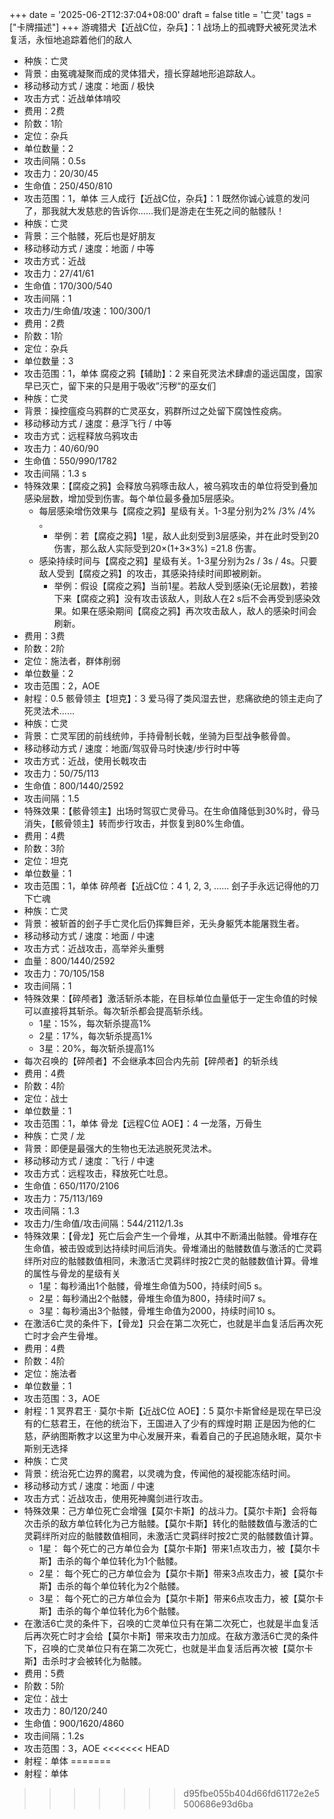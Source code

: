 +++
date = '2025-06-2T12:37:04+08:00'
draft = false
title = '亡灵'
tags = ["卡牌描述"]
+++
游魂猎犬【近战C位，杂兵】：1
战场上的孤魂野⽝被死灵法术复活，永恒地追踪着他们的敌⼈
- 种族：亡灵
- 背景：由冤魂凝聚而成的灵体猎犬，擅长穿越地形追踪敌人。
- 移动移动方式 / 速度：地面 / 极快
- 攻击方式：近战单体啃咬
- 费用：2费
- 阶数：1阶
- 定位：杂兵
- 单位数量：2
- 攻击间隔：0.5s
- 攻击力：20/30/45
- 生命值：250/450/810
- 攻击范围：1，单体
三人成行【近战C位，杂兵】：1
既然你诚⼼诚意的发问了，那我就⼤发慈悲的告诉你......我们是游⾛在⽣死之间的骷髅队！
- 种族：亡灵
- 背景：三个骷髅，死后也是好朋友
- 移动移动方式 / 速度：地面 / 中等
- 攻击方式：近战
- 攻击力：27/41/61
- 生命值：170/300/540
- 攻击间隔：1
- 攻击力/生命值/攻速：100/300/1
- 费用：2费
- 阶数：1阶
- 定位：杂兵
- 单位数量：3
- 攻击范围：1，单体
腐疫之鸦【辅助】：2
来⾃死灵法术肆虐的遥远国度，国家早已灭亡，留下来的只是⽤于吸收”污秽“的巫⼥们
- 种族：亡灵
- 背景：操控瘟疫乌鸦群的亡灵巫女，鸦群所过之处留下腐蚀性疫病。
- 移动移动方式 / 速度：悬浮飞行 / 中等
- 攻击方式：远程释放乌鸦攻击
- 攻击力：40/60/90
- 生命值：550/990/1782
- 攻击间隔：1.3 s
- 特殊效果：【腐疫之鸦】会释放乌鸦啄击敌人，被乌鸦攻击的单位将受到叠加感染层数，增加受到伤害。每个单位最多叠加5层感染。
  - 每层感染增伤效果与【腐疫之鸦】星级有关。1-3星分别为2% /3% /4% 。
    - 举例：若【腐疫之鸦】1星，敌人此刻受到3层感染，并在此时受到20伤害，那么敌人实际受到20×(1+3×3%) =21.8 伤害。
  - 感染持续时间与【腐疫之鸦】星级有关。1-3星分别为2s / 3s / 4s。只要敌人受到【腐疫之鸦】的攻击，其感染持续时间即被刷新。
    - 举例：假设【腐疫之鸦】当前1星。若敌人受到感染(无论层数)，若接下来【腐疫之鸦】没有攻击该敌人，则敌人在2 s后不会再受到感染效果。如果在感染期间【腐疫之鸦】再次攻击敌人，敌人的感染时间会刷新。
- 费用：3费
- 阶数：2阶
- 定位：施法者，群体削弱
- 单位数量：2
- 攻击范围：2，AOE
- 射程：0.5
骸骨领主【坦克】：3
爱⻢得了类⻛湿去世，悲痛欲绝的领主⾛向了死灵法术......
- 种族：亡灵
- 背景：亡灵军团的前线统帅，手持骨制长戟，坐骑为巨型战争骸骨兽。
- 移动移动方式 / 速度：地面/驾驭骨马时快速/步行时中等
- 攻击方式：近战，使用长戟攻击
- 攻击力：50/75/113
- 生命值：800/1440/2592
- 攻击间隔：1.5
- 特殊效果：【骸骨领主】出场时驾驭亡灵骨马。在生命值降低到30%时，骨马消失，【骸骨领主】转而步行攻击，并恢复到80%生命值。
- 费用：4费
- 阶数：3阶
- 定位：坦克
- 单位数量：1
- 攻击范围：1，单体
碎颅者【近战C位：4
1, 2, 3, ...... 刽⼦⼿永远记得他的⼑下亡魂
- 种族：亡灵
- 背景：被斩首的刽子手亡灵化后仍挥舞巨斧，无头身躯凭本能屠戮生者。
- 移动移动方式 / 速度：地面 / 中速
- 攻击方式：近战攻击，高举斧头重劈 
- 血量：800/1440/2592
- 攻击力：70/105/158
- 攻击间隔：1
- 特殊效果：【碎颅者】激活斩杀本能，在目标单位血量低于一定生命值的时候可以直接将其斩杀。每次斩杀都会提高斩杀线。
  - 1星：15%，每次斩杀提高1%
  - 2星：17%，每次斩杀提高1%
  - 3星：20%，每次斩杀提高1%
- 每次召唤的【碎颅者】不会继承本回合内先前【碎颅者】的斩杀线
- 费用：4费
- 阶数：4阶
- 定位：战士
- 单位数量：1
- 攻击范围：1，单体
骨龙【远程C位 AOE】：4
⼀⻰落，万⻣⽣
- 种族：亡灵 / 龙
- 背景：即便是最强大的生物也无法逃脱死灵法术。
- 移动移动方式 / 速度：飞行 / 中速
- 攻击方式：远程攻击，释放死亡吐息。
- 生命值：650/1170/2106
- 攻击力：75/113/169
- 攻击间隔：1.3
- 攻击力/生命值/攻击间隔：544/2112/1.3s
- 特殊效果：【骨龙】死亡后会产生一个骨堆，从其中不断涌出骷髅。骨堆存在生命值，被击毁或到达持续时间后消失。骨堆涌出的骷髅数值与激活的亡灵羁绊所对应的骷髅数值相同，未激活亡灵羁绊时按2亡灵的骷髅数值计算。骨堆的属性与骨龙的星级有关
  - 1星：每秒涌出1个骷髅，骨堆生命值为500，持续时间5 s。
  - 2星：每秒涌出2个骷髅，骨堆生命值为800，持续时间7 s。
  - 3星：每秒涌出3个骷髅，骨堆生命值为2000，持续时间10 s。
- 在激活6亡灵的条件下，【骨龙】只会在第二次死亡，也就是半血复活后再次死亡时才会产生骨堆。
- 费用：4费
- 阶数：4阶
- 定位：施法者
- 单位数量：1
- 攻击范围：3，AOE
- 射程：1
冥界君王 · 莫尔卡斯【近战C位 AOE】：5
莫尔卡斯曾经是现在早已没有的仁慈君王，在他的统治下，王国进⼊了少有的辉煌时期
正是因为他的仁慈，萨纳图斯教才以这⾥为中⼼发展开来，看着⾃⼰的⼦⺠追随永眠，莫尔卡斯别⽆选择
- 种族：亡灵
- 背景：统治死亡边界的魔君，以灵魂为食，传闻他的凝视能冻结时间。
- 移动移动方式 / 速度：地面 / 中速
- 攻击方式：近战攻击，使用死神魔剑进行攻击。
- 特殊效果：己方单位死亡会增强【莫尔卡斯】的战斗力。【莫尔卡斯】会将每次击杀的敌方单位转化为己方骷髅。【莫尔卡斯】转化的骷髅数值与激活的亡灵羁绊所对应的骷髅数值相同，未激活亡灵羁绊时按2亡灵的骷髅数值计算。
  - 1星： 每个死亡的己方单位会为【莫尔卡斯】带来1点攻击力，被【莫尔卡斯】击杀的每个单位转化为1个骷髅。
  - 2星： 每个死亡的己方单位会为【莫尔卡斯】带来3点攻击力，被【莫尔卡斯】击杀的每个单位转化为2个骷髅。
  - 3星： 每个死亡的己方单位会为【莫尔卡斯】带来6点攻击力，被【莫尔卡斯】击杀的每个单位转化为6个骷髅。
- 在激活6亡灵的条件下，召唤的亡灵单位只有在第二次死亡，也就是半血复活后再次死亡时才会给【莫尔卡斯】带来攻击力加成。在敌方激活6亡灵的条件下，召唤的亡灵单位只有在第二次死亡，也就是半血复活后再次被【莫尔卡斯】击杀时才会被转化为骷髅。
- 费用：5费
- 阶数：5阶
- 定位：战士
- 攻击力：80/120/240
- 生命值：900/1620/4860
- 攻击间隔：1.2s
- 攻击范围：3，AOE
<<<<<<< HEAD
- 射程：单体
=======
- 射程：单体
>>>>>>> d95fbe055b404d66fd61172e2e5500686e93d6ba
